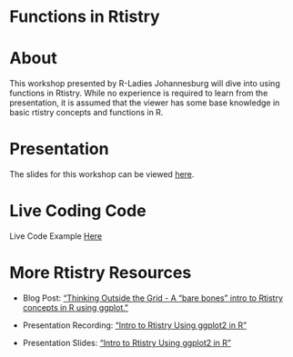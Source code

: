 Functions in Rtistry
================

# About

This workshop presented by R-Ladies Johannesburg will dive into using
functions in Rtistry. While no experience is required to learn from the
presentation, it is assumed that the viewer has some base knowledge in
basic rtistry concepts and functions in R.

# Presentation

The slides for this workshop can be viewed
[here](https://meghansaha.github.io/Functions_in_Rtistry/).

# Live Coding Code

Live Code Example
[Here](https://meghansaha.github.io/Functions_in_Rtistry/scripts/live_code_example.R)

# More Rtistry Resources

-   Blog Post: [“Thinking Outside the Grid - A “bare bones” intro to
    Rtistry concepts in R using
    ggplot."](https://www.thetidytrekker.com/post/thinking-outside-the-grid)

-   Presentation Recording: [“Intro to Rtistry Using ggplot2 in
    R”](https://lnkd.in/gDcQTK5d)

-   Presentation Slides: [“Intro to Rtistry Using ggplot2 in
    R”](https://lnkd.in/ghGDreS8)
